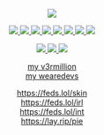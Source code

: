 <p align="center">
  <a target="_blank" href="https://discord.com/users/394318793637232641">
    <img src="https://lanyard.cnrad.dev/api/394318793637232641?&idleMessage=Magnet%20Wuz%20Here%20^_^&bg=a">
  </a>
  <br>
</p>

<p align="center">
  <a target="_blank" href="https://github.com/carolesdaughter">
    <img src="https://img.shields.io/badge/python-3670A0?style=for-the-badge&logo=python&logoColor=ffdd54">
  </a>
  <a target="_blank" href="https://github.com/carolesdaughter">
    <img src="https://img.shields.io/badge/javascript-%23323330.svg?style=for-the-badge&logo=javascript&logoColor=%23F7DF1E">
    <a target="_blank" href="https://github.com/carolesdaughter">
      <img src="https://img.shields.io/badge/node.js-6DA55F?style=for-the-badge&logo=node.js&logoColor=white">
      <a target="_blank" href="https://github.com/carolesdaughter">
        <img src="https://img.shields.io/badge/lua-%232C2D72.svg?style=for-the-badge&logo=lua&logoColor=white">
      </a>
      <a target="_blank" href="https://github.com/carolesdaughter">
        <img src="https://img.shields.io/badge/c%23-%23239120.svg?style=for-the-badge&logo=c-sharp&logoColor=white">
      </a>
      <a target="_blank" href="https://github.com/carolesdaughter">
        <img src="https://img.shields.io/badge/c++-%2300599C.svg?style=for-the-badge&logo=c%2B%2B&logoColor=white">
      </a>
      <a target="_blank" href="https://github.com/carolesdaughter">
        <img src="https://img.shields.io/badge/html5-%23E34F26.svg?style=for-the-badge&logo=html5&logoColor=white">
      </a>
      <a target="_blank" href="https://github.com/carolesdaughter">
        <img src="https://img.shields.io/badge/css3-%231572B6.svg?style=for-the-badge&logo=css3&logoColor=white">
      </a>
</p>
    
<p align="center">
  <a target="_blank" href="https://discord.com/users/394318793637232641">
    <img src="https://img.shields.io/badge/Discord-%235865F2.svg?style=for-the-badge&logo=discord&logoColor=white">
    <a target="_blank" href="https://t.me/magnet73828267438382927478483732">
      <img src="https://img.shields.io/badge/Telegram-2CA5E0?style=for-the-badge&logo=telegram&logoColor=white">
    </a>
    <a target="_blank" href="https://www.youtube.com/@m_gnet/">
      <img src="https://img.shields.io/badge/YouTube-%23FF0000.svg?style=for-the-badge&logo=YouTube&logoColor=white">
    </a>
</p>
  
<p align="center">
  <a href="https://v3rmillion.net/member.php?action=profile&uid=2117509">my v3rmillion</a>
  <br>
  <a href="https://forum.wearedevs.net/profile?uid=67993">my wearedevs</a>
</p>
    
<p align="center">
  <a href="https://feds.lol/skin">https://feds.lol/skin</a>
  <br>
  <a href="https://feds.lol/irl">https://feds.lol/irl</a>
  <br>
  <a href="https://feds.lol/int">https://feds.lol/int</a>
  <br>
  <a href="https://lay.rip/pie">https://lay.rip/pie</a>
</p>
    
<!--

<p align="center">
  <a target="_blank" href="https://github.com/carolesdaughter">
    <img src="https://raw.githubusercontent.com/carolesdaughter/github-stats/master/generated/overview.svg#gh-dark-mode-only">
  </a>
  <a target="_blank" href="https://github.com/carolesdaughter">
    <img src="https://raw.githubusercontent.com/carolesdaughter/github-stats/master/generated/languages.svg#gh-dark-mode-only">
  </a>
</p>

-->
